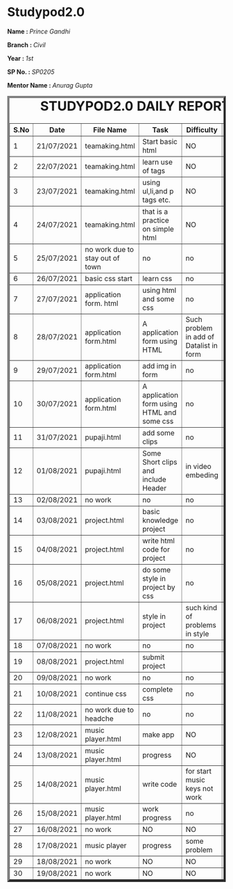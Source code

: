 # Studypod2.0
<body>
     <div>
    <p><b>Name : </b><i>Prince Gandhi</i></p>
    <p><b>Branch : </b><i>Civil</i></p>
    <p><b>Year : </b><i>1st</i></p>
    <p><b>SP No. : </b><i>SP0205</i></p>
    <p><b>Mentor Name : </b><i>Anurag Gupta</i></p>
</div>
    <div>
    <table border="5">
        <caption style="font-size: 30px;"><b>STUDYPOD2.0 DAILY REPORT</b> </caption>
        <thead>
            <tr>
                <th width="350">S.No</th>
                <th width="350">Date</th>
                <th width="350">File Name</th>
                <th width="350">Task</th>
                <th width="350">Difficulty</th>
                <th width="350">Solution</th>
            </thead>
            <tbody>
                <tr>
                    <td>1</td>
                    <td>21/07/2021</td>
                    <td>teamaking.html</td>
                    <td>Start basic html</td>
                    <td>NO</td>
                    <td></td>
                </tr>
                <tr>
                    <td>2</td>
                    <td>22/07/2021</td>
                    <td>teamaking.html</td>
                    <td>learn use of tags</td>
                    <td>NO</td>
                    <td></td>
                </tr>
                <tr>
                    <td>3</td>
                    <td>23/07/2021</td>
                    <td>teamaking.html</td>
                    <td>using ul,li,and p tags etc.</td>
                    <td>NO</td>
                    <td></td>
                </tr>
                <tr>
                    <td>4</td>
                    <td>24/07/2021</td>
                    <td>teamaking.html</td>
                    <td>that is a practice on simple html</td>
                    <td>NO</td>
                    <td></td>
                </tr>
                <tr>
                    <td>5</td>
                    <td>25/07/2021</td>
                    <td>no work due to stay out of town</td>
                    <td>no</td>
                    <td>no</td>
                    <td></td>
                </tr>
                <tr>
                    <td>6</td>
                    <td>26/07/2021</td>
                    <td>basic css start</td>
                    <td>learn css</td>
                    <td>no</td>
                    <td></td>
                </tr>
                <tr>
                    <td>7</td>
                    <td>27/07/2021</td>
                    <td>application form. html</td>
                    <td>using html and some css </td>
                    <td>no</td>
                    <td></td>
                </tr>
                <tr>
                    <td>8</td>
                    <td>28/07/2021</td>
                    <td>application form.html</td>
                    <td>A application form using HTML</td>
                    <td>Such problem in add of Datalist in form</td>
                    <td>by Google and Youtube</td>
                </tr>
                <tr>
                    <td>9</td>
                    <td>29/07/2021</td>
                    <td>application form.html</td>
                    <td>add img in form</td>
                    <td>no</td>
                    <td></td>
                </tr>
                <tr>
                    <td>10</td>
                    <td>30/07/2021</td>
                    <td>application form.html</td>
                    <td>A application form using HTML and some css</td>
                    <td>no</td>
                    <td></td>
                </tr>
                 <tr>
                    <td>11</td>
                    <td>31/07/2021</td>
                    <td>pupaji.html</td>
                    <td>add some clips</td>
                    <td>no</td>
                    <td></td>
                </tr> 
                <tr>
                    <td>12</td>
                    <td>01/08/2021</td>
                    <td>pupaji.html</td>
                    <td>Some Short clips and include Header</td>
                    <td>in video embeding</td>
                    <td>by Google and You tube</td>
                </tr>
                <tr>
                    <td>13</td>
                    <td>02/08/2021</td>
                    <td>no work</td>
                    <td>no</td>
                    <td>no</td>
                    <td></td>
                </tr>
                <tr>
                    <td>14</td>
                    <td>03/08/2021</td>
                    <td>project.html</td>
                    <td>basic knowledge project</td>
                    <td>no</td>
                    <td></td>
                </tr> 
                <tr>
                    <td>15</td>
                    <td>04/08/2021</td>
                    <td>project.html</td>
                    <td>write html code for project</td>
                    <td>no</td>
                    <td></td>
                </tr>
                <tr>
                    <td>16</td>
                    <td>05/08/2021</td>
                    <td>project.html</td>
                    <td>do some style in project by css</td>
                    <td>no</td>
                    <td></td>
                </tr>
                <tr>
                    <td>17</td>
                    <td>06/08/2021</td>
                    <td>project.html</td>
                    <td>style in project</td>
                    <td>such kind of problems in style</td>
                    <td>by Youtube</td>
                </tr>
                <tr>
                    <td>18</td>
                    <td>07/08/2021</td>
                    <td>no work</td>
                    <td>no</td>
                    <td>no</td>
                    <td></td>
                </tr>
                <tr>
                    <td>19</td>
                    <td>08/08/2021</td>
                    <td>project.html</td>
                    <td>submit project</td>
                    <td></td>
                    <td></td>
                </tr>
                <tr>
                    <td>20</td>
                    <td>09/08/2021</td>
                    <td>no work</td>
                    <td>no</td>
                    <td>no</td>
                    <td></td>
                </tr>
                <tr>
                    <td>21</td>
                    <td>10/08/2021</td>
                    <td>continue css</td>
                    <td>complete css</td>
                    <td>no</td> 
                    <td></td>
                </tr>
                <tr>
                    <td>22</td>
                    <td>11/08/2021</td>
                    <td>no work due to headche</td>
                    <td>no</td>
                    <td>no</td>
                    <td></td>
                </tr>
                <tr>
                <td>23</td>
                <td>12/08/2021</td>
                <td>music player.html</td>
                <td>make app</td>
                <td>NO</td>
                <td></td>
            </tr>
            <tr>
                <td>24</td>
                <td>13/08/2021</td>
                <td>music player.html</td>
                <td>progress </td>
                <td>NO</td>
                <td></td>
            </tr>
            <tr>
                <td>25</td>
                <td>14/08/2021</td>
                <td>music player.html</td>
                <td>write code </td>
                <td>for start music keys not work</td>
                <td>I will try it again tomorrow</td>
            </tr>
            <tr>
                <td>26</td>
                <td>15/08/2021</td>
                <td>music player.html</td>
                <td>work progress</td>
                <td>no</td>
                <td></td>
            </tr>
            <tr>
                  <td>27</td>
                  <td>16/08/2021</td>
                  <td>no work</td>
                  <td>NO</td>
                  <td>NO</td>
                  <td></td>
             </tr>
             <tr>
                  <td>28</td>
                  <td>17/08/2021</td>
                  <td>music player</td>
                  <td>progress</td>
                  <td>some problem</td>
                  <td>by youtube</td>
             </tr>
             <tr>
                  <td>29</td>
                  <td>18/08/2021</td>
                  <td>no work</td>
                  <td>NO</td>
                  <td>NO</td>
                  <td></td>
             </tr>
             <tr>
                  <td>30</td>
                  <td>19/08/2021</td>
                  <td>no work</td>
                  <td>NO</td>
                  <td>NO</td>
                  <td></td>
             </tr>
            </tbody>
        </table>
    </div>
</body>
